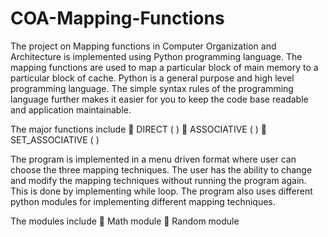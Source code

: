 # COA-Mapping-Functions
The project on Mapping functions in Computer Organization and Architecture is implemented using Python programming language. The mapping functions are used to map a particular block of main memory to a particular block of cache. Python is a general purpose and high level programming language. The simple syntax rules of the programming language further makes it easier for you to keep the code base readable and application maintainable.

The major functions include
	DIRECT ( )
	ASSOCIATIVE ( )
	SET_ASSOCIATIVE ( )

The program is implemented in a menu driven format where user can choose the three mapping techniques. The user has the ability to change and modify the mapping techniques without running the program again. This is done by implementing while loop. The program also uses different python modules for implementing different mapping techniques.

The modules include
	Math module
	Random module
